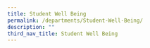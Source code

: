 ```yaml
---
title: Student Well Being
permalink: /departments/Student-Well-Being/
description: ""
third_nav_title: Student Well Being
---
```

